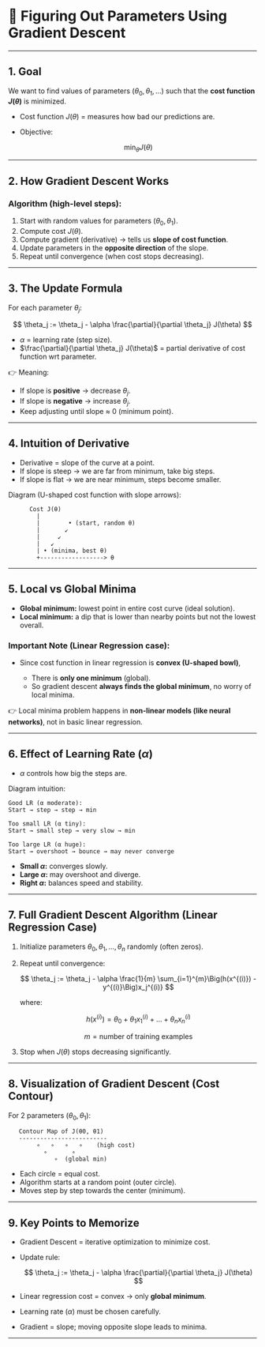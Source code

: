 # 📘 Figuring Out Parameters Using Gradient Descent

---

## 1. Goal

We want to find values of parameters ($\theta_0, \theta_1, ...$) such that the **cost function $J(\theta)$** is minimized.

* Cost function $J(\theta)$ = measures how bad our predictions are.
* Objective:

  $$
  \min_{\theta} J(\theta)
  $$

---

## 2. How Gradient Descent Works

### Algorithm (high-level steps):

1. Start with random values for parameters ($\theta_0, \theta_1$).
2. Compute cost $J(\theta)$.
3. Compute gradient (derivative) → tells us **slope of cost function**.
4. Update parameters in the **opposite direction** of the slope.
5. Repeat until convergence (when cost stops decreasing).

---

## 3. The Update Formula

For each parameter $\theta_j$:

$$
\theta_j := \theta_j - \alpha \frac{\partial}{\partial \theta_j} J(\theta)
$$

* $\alpha$ = learning rate (step size).
* $\frac{\partial}{\partial \theta_j} J(\theta)$ = partial derivative of cost function wrt parameter.

👉 Meaning:

* If slope is **positive** → decrease $\theta_j$.
* If slope is **negative** → increase $\theta_j$.
* Keep adjusting until slope ≈ 0 (minimum point).

---

## 4. Intuition of Derivative

* Derivative = slope of the curve at a point.
* If slope is steep → we are far from minimum, take big steps.
* If slope is flat → we are near minimum, steps become smaller.

Diagram (U-shaped cost function with slope arrows):

```
      Cost J(θ)
        |
        |        • (start, random θ)
        |       ↙
        |     ↙
        |   ↙
        | • (minima, best θ)
        +------------------> θ
```

---

## 5. Local vs Global Minima

* **Global minimum:** lowest point in entire cost curve (ideal solution).
* **Local minimum:** a dip that is lower than nearby points but not the lowest overall.

### Important Note (Linear Regression case):

* Since cost function in linear regression is **convex (U-shaped bowl)**,

  * There is **only one minimum** (global).
  * So gradient descent **always finds the global minimum**, no worry of local minima.

👉 Local minima problem happens in **non-linear models (like neural networks)**, not in basic linear regression.

---

## 6. Effect of Learning Rate ($\alpha$)

* $\alpha$ controls how big the steps are.

Diagram intuition:

```
Good LR (α moderate):
Start → step → step → min

Too small LR (α tiny):
Start → small step → very slow → min

Too large LR (α huge):
Start → overshoot → bounce → may never converge
```

* **Small $\alpha$:** converges slowly.
* **Large $\alpha$:** may overshoot and diverge.
* **Right $\alpha$:** balances speed and stability.

---

## 7. Full Gradient Descent Algorithm (Linear Regression Case)

1. Initialize parameters $\theta_0, \theta_1, ..., \theta_n$ randomly (often zeros).

2. Repeat until convergence:

   $$
   \theta_j := \theta_j - \alpha \frac{1}{m} \sum_{i=1}^{m}\Big(h(x^{(i)}) - y^{(i)}\Big)x_j^{(i)}
   $$

   where:

   $$
   h(x^{(i)}) = \theta_0 + \theta_1 x_1^{(i)} + \ldots + \theta_n x_n^{(i)}
   $$

   $$
   m = \text{number of training examples}
   $$

3. Stop when $J(\theta)$ stops decreasing significantly.

---

## 8. Visualization of Gradient Descent (Cost Contour)

For 2 parameters ($\theta_0, \theta_1$):

```
   Contour Map of J(θ0, θ1)
   -------------------------
        ∘   ∘   ∘   ∘    (high cost)
          ∘       ∘
             ∘  (global min)
```

* Each circle = equal cost.
* Algorithm starts at a random point (outer circle).
* Moves step by step towards the center (minimum).

---

## 9. Key Points to Memorize

* Gradient Descent = iterative optimization to minimize cost.
* Update rule:

  $$
  \theta_j := \theta_j - \alpha \frac{\partial}{\partial \theta_j} J(\theta)
  $$
* Linear regression cost = convex → only **global minimum**.
* Learning rate ($\alpha$) must be chosen carefully.
* Gradient = slope; moving opposite slope leads to minima.

---
